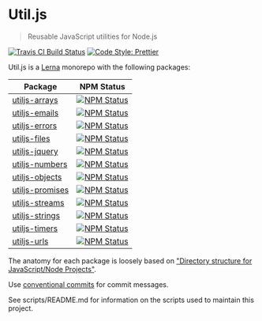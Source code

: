 # Util.js

> Reusable JavaScript utilities for Node.js

<p>
  <a href="https://travis-ci.org/creemama/utiljs"><img alt="Travis CI Build Status" src="https://img.shields.io/travis/creemama/utiljs/master.svg?style=flat-square&label=Travis+CI"></a>
  <a href="https://github.com/prettier/prettier"><img alt="Code Style: Prettier" src="https://img.shields.io/badge/code_style-prettier-ff69b4.svg?style=flat-square"></a>
</p>

Util.js is a [Lerna](https://lernajs.io/) monorepo with the following packages:

| Package                                                                                    |                                                                      NPM Status                                                                      |
| ------------------------------------------------------------------------------------------ | :--------------------------------------------------------------------------------------------------------------------------------------------------: |
| [utiljs-arrays](https://github.com/creemama/utiljs/tree/master/packages/utiljs-arrays)     |   <a href="https://www.npmjs.com/package/utiljs-arrays"><img alt="NPM Status" src="https://img.shields.io/npm/v/utiljs-arrays.svg?style=flat"></a>   |
| [utiljs-emails](https://github.com/creemama/utiljs/tree/master/packages/utiljs-emails)     |   <a href="https://www.npmjs.com/package/utiljs-emails"><img alt="NPM Status" src="https://img.shields.io/npm/v/utiljs-emails.svg?style=flat"></a>   |
| [utiljs-errors](https://github.com/creemama/utiljs/tree/master/packages/utiljs-errors)     |   <a href="https://www.npmjs.com/package/utiljs-errors"><img alt="NPM Status" src="https://img.shields.io/npm/v/utiljs-errors.svg?style=flat"></a>   |
| [utiljs-files](https://github.com/creemama/utiljs/tree/master/packages/utiljs-files)       |    <a href="https://www.npmjs.com/package/utiljs-files"><img alt="NPM Status" src="https://img.shields.io/npm/v/utiljs-files.svg?style=flat"></a>    |
| [utiljs-jquery](https://github.com/creemama/utiljs/tree/master/packages/utiljs-jquery)     |   <a href="https://www.npmjs.com/package/utiljs-jquery"><img alt="NPM Status" src="https://img.shields.io/npm/v/utiljs-jquery.svg?style=flat"></a>   |
| [utiljs-numbers](https://github.com/creemama/utiljs/tree/master/packages/utiljs-numbers)   |  <a href="https://www.npmjs.com/package/utiljs-numbers"><img alt="NPM Status" src="https://img.shields.io/npm/v/utiljs-numbers.svg?style=flat"></a>  |
| [utiljs-objects](https://github.com/creemama/utiljs/tree/master/packages/utiljs-objects)   |  <a href="https://www.npmjs.com/package/utiljs-objects"><img alt="NPM Status" src="https://img.shields.io/npm/v/utiljs-objects.svg?style=flat"></a>  |
| [utiljs-promises](https://github.com/creemama/utiljs/tree/master/packages/utiljs-promises) | <a href="https://www.npmjs.com/package/utiljs-promises"><img alt="NPM Status" src="https://img.shields.io/npm/v/utiljs-promises.svg?style=flat"></a> |
| [utiljs-streams](https://github.com/creemama/utiljs/tree/master/packages/utiljs-streams)   |  <a href="https://www.npmjs.com/package/utiljs-streams"><img alt="NPM Status" src="https://img.shields.io/npm/v/utiljs-streams.svg?style=flat"></a>  |
| [utiljs-strings](https://github.com/creemama/utiljs/tree/master/packages/utiljs-strings)   |  <a href="https://www.npmjs.com/package/utiljs-strings"><img alt="NPM Status" src="https://img.shields.io/npm/v/utiljs-strings.svg?style=flat"></a>  |
| [utiljs-timers](https://github.com/creemama/utiljs/tree/master/packages/utiljs-timers)     |   <a href="https://www.npmjs.com/package/utiljs-timers"><img alt="NPM Status" src="https://img.shields.io/npm/v/utiljs-timers.svg?style=flat"></a>   |
| [utiljs-urls](https://github.com/creemama/utiljs/tree/master/packages/utiljs-urls)         |     <a href="https://www.npmjs.com/package/utiljs-urls"><img alt="NPM Status" src="https://img.shields.io/npm/v/utiljs-urls.svg?style=flat"></a>     |

The anatomy for each package is loosely based on ["Directory structure for JavaScript/Node Projects"](https://gist.github.com/tracker1/59f2c13044315f88bee9).

Use [conventional commits](https://github.com/pvdlg/conventional-changelog-metahub) for commit messages.

See scripts/README.md for information on the scripts used to maintain this project.
